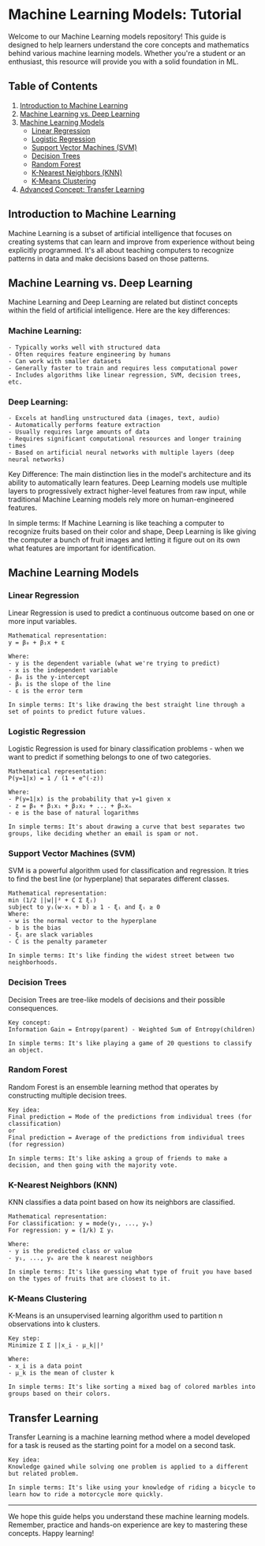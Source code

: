 # Machine Learning Models: Tutorial

Welcome to our Machine Learning models repository! This guide is designed to help learners understand the core concepts and mathematics behind various machine learning models. Whether you're a student or an enthusiast, this resource will provide you with a solid foundation in ML.

## Table of Contents

1. [Introduction to Machine Learning](#introduction-to-machine-learning)
2. [Machine Learning vs. Deep Learning](#machine-learning-vs-deep-learning)
3. [Machine Learning Models](#machine-learning-models)
   - [Linear Regression](#linear-regression)
   - [Logistic Regression](#logistic-regression)
   - [Support Vector Machines (SVM)](#support-vector-machines-svm)
   - [Decision Trees](#decision-trees)
   - [Random Forest](#random-forest)
   - [K-Nearest Neighbors (KNN)](#k-nearest-neighbors-knn)
   - [K-Means Clustering](#k-means-clustering)
4. [Advanced Concept: Transfer Learning](#transfer-learning)

## Introduction to Machine Learning

Machine Learning is a subset of artificial intelligence that focuses on creating systems that can learn and improve from experience without being explicitly programmed. It's all about teaching computers to recognize patterns in data and make decisions based on those patterns.

## Machine Learning vs. Deep Learning

Machine Learning and Deep Learning are related but distinct concepts within the field of artificial intelligence. Here are the key differences:

### Machine Learning:
    - Typically works well with structured data
    - Often requires feature engineering by humans
    - Can work with smaller datasets
    - Generally faster to train and requires less computational power
    - Includes algorithms like linear regression, SVM, decision trees, etc.

### Deep Learning:
    - Excels at handling unstructured data (images, text, audio)
    - Automatically performs feature extraction
    - Usually requires large amounts of data
    - Requires significant computational resources and longer training times
    - Based on artificial neural networks with multiple layers (deep neural networks)

Key Difference:
    The main distinction lies in the model's architecture and its ability to automatically learn features. Deep Learning models use multiple layers to progressively extract higher-level features from raw input, while traditional Machine Learning models rely more on human-engineered features.

In simple terms: 
    If Machine Learning is like teaching a computer to recognize fruits based on their color and shape, Deep Learning is like giving the computer a bunch of fruit images and letting it figure out on its own what features are important for identification.

## Machine Learning Models

### Linear Regression

Linear Regression is used to predict a continuous outcome based on one or more input variables.

    Mathematical representation:
    y = β₀ + β₁x + ε

    Where:
    - y is the dependent variable (what we're trying to predict)
    - x is the independent variable
    - β₀ is the y-intercept
    - β₁ is the slope of the line
    - ε is the error term

    In simple terms: It's like drawing the best straight line through a set of points to predict future values.

### Logistic Regression

Logistic Regression is used for binary classification problems - when we want to predict if something belongs to one of two categories.

    Mathematical representation:
    P(y=1|x) = 1 / (1 + e^(-z))

    Where:
    - P(y=1|x) is the probability that y=1 given x
    - z = β₀ + β₁x₁ + β₂x₂ + ... + βₙxₙ
    - e is the base of natural logarithms

    In simple terms: It's about drawing a curve that best separates two groups, like deciding whether an email is spam or not.

### Support Vector Machines (SVM)

SVM is a powerful algorithm used for classification and regression. It tries to find the best line (or hyperplane) that separates different classes.

    Mathematical representation:
    min (1/2 ||w||² + C Σ ξᵢ)
    subject to yᵢ(w·xᵢ + b) ≥ 1 - ξᵢ and ξᵢ ≥ 0
    Where:
    - w is the normal vector to the hyperplane
    - b is the bias
    - ξᵢ are slack variables
    - C is the penalty parameter

    In simple terms: It's like finding the widest street between two neighborhoods.

### Decision Trees

Decision Trees are tree-like models of decisions and their possible consequences.

    Key concept:
    Information Gain = Entropy(parent) - Weighted Sum of Entropy(children)

    In simple terms: It's like playing a game of 20 questions to classify an object.

### Random Forest

Random Forest is an ensemble learning method that operates by constructing multiple decision trees.

    Key idea:
    Final prediction = Mode of the predictions from individual trees (for classification)
    or
    Final prediction = Average of the predictions from individual trees (for regression)

    In simple terms: It's like asking a group of friends to make a decision, and then going with the majority vote.

### K-Nearest Neighbors (KNN)

KNN classifies a data point based on how its neighbors are classified.

    Mathematical representation:
    For classification: y = mode(y₁, ..., yₖ)
    For regression: y = (1/k) Σ yᵢ

    Where:
    - y is the predicted class or value
    - y₁, ..., yₖ are the k nearest neighbors

    In simple terms: It's like guessing what type of fruit you have based on the types of fruits that are closest to it.

### K-Means Clustering

K-Means is an unsupervised learning algorithm used to partition n observations into k clusters.

    Key step:
    Minimize Σ Σ ||x_i - μ_k||²

    Where:
    - x_i is a data point
    - μ_k is the mean of cluster k

    In simple terms: It's like sorting a mixed bag of colored marbles into groups based on their colors.

## Transfer Learning

Transfer Learning is a machine learning method where a model developed for a task is reused as the starting point for a model on a second task.

    Key idea:
    Knowledge gained while solving one problem is applied to a different but related problem.

    In simple terms: It's like using your knowledge of riding a bicycle to learn how to ride a motorcycle more quickly.

---

We hope this guide helps you understand these machine learning models. Remember, practice and hands-on experience are key to mastering these concepts. Happy learning!
